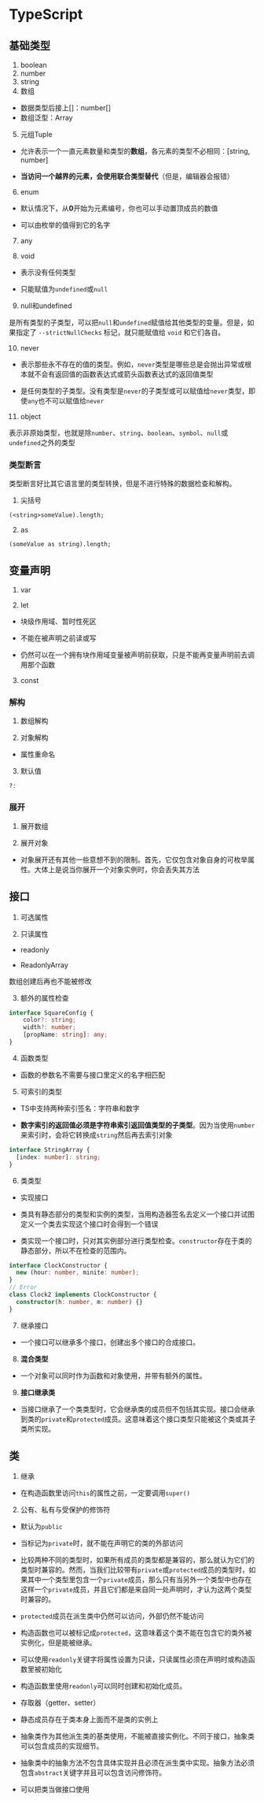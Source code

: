 # TypeScript

## 基础类型

1. boolean
2. number
3. string
4. 数组

- 数据类型后接上[]：number[]
- 数组泛型：Array<number>

5. 元组Tuple

- 允许表示一个一直元素数量和类型的**数组**，各元素的类型不必相同：[string, number]

- **当访问一个越界的元素，会使用联合类型替代**（但是，编辑器会报错）

6. enum

- 默认情况下，从**0**开始为元素编号，你也可以手动置顶成员的数值

- 可以由枚举的值得到它的名字

7. any

8. void

- 表示没有任何类型

- 只能赋值为`undefined`或`null`

9. null和undefined

是所有类型的子类型，可以把`null`和`undefined`赋值给其他类型的变量。但是，如果指定了 `--strictNullChecks` 标记，就只能赋值给 `void` 和它们各自。

10. never

- 表示那些永不存在的值的类型。例如，`never`类型是哪些总是会抛出异常或根本就不会有返回值的函数表达式或箭头函数表达式的返回值类型

- 是任何类型的子类型。没有类型是`never`的子类型或可以赋值给`never`类型，即使`any`也不可以赋值给`never`

11. object

表示非原始类型，也就是除`number`、`string`、`boolean`、`symbol`、`null`或`undefined`之外的类型

### 类型断言

类型断言好比其它语言里的类型转换，但是不进行特殊的数据检查和解构。

1. 尖括号

`(<string>someValue).length;`

2. as

`(someValue as string).length;`

## 变量声明

1. var

2. let

- 块级作用域、暂时性死区

- 不能在被声明之前读或写

- 仍然可以在一个拥有块作用域变量被声明前获取，只是不能再变量声明前去调用那个函数

3. const

### 解构

1. 数组解构

2. 对象解构

- 属性重命名

3. 默认值

`?:`

### 展开

1. 展开数组

2. 展开对象

- 对象展开还有其他一些意想不到的限制。首先，它仅包含对象自身的可枚举属性。大体上是说当你展开一个对象实例时，你会丢失其方法

## 接口

1. 可选属性

2. 只读属性

- readonly

- ReadonlyArray

数组创建后再也不能被修改

3. 额外的属性检查

```ts
interface SquareConfig {
    color?: string;
    width?: number;
    [propName: string]: any;
}
```

4. 函数类型

- 函数的参数名不需要与接口里定义的名字相匹配

5. 可索引的类型

- TS中支持两种索引签名：字符串和数字

- **数字索引的返回值必须是字符串索引返回值类型的子类型**。因为当使用`number`来索引时，会将它转换成`string`然后再去索引对象

```ts
interface StringArray {
  [index: number]: string;
}
```

6. 类类型

- 实现接口

- 类具有静态部分的类型和实例的类型，当用构造器签名去定义一个接口并试图定义一个类去实现这个接口时会得到一个错误

- 类实现一个接口时，只对其实例部分进行类型检查。`constructor`存在于类的静态部分，所以不在检查的范围内。

```ts
interface ClockConstructor {
  new (hour: number, minite: number);
}
// Error
class Clock2 implements ClockConstructor {
  constructor(h: number, m: number) {}
}
```

7. 继承接口

- 一个接口可以继承多个接口，创建出多个接口的合成接口。

8. **混合类型**

- 一个对象可以同时作为函数和对象使用，并带有额外的属性。

9. **接口继承类**

- 当接口继承了一个类类型时，它会继承类的成员但不包括其实现。接口会继承到类的`private`和`protected`成员。这意味着这个接口类型只能被这个类或其子类所实现。

## 类

1. 继承

- 在构造函数里访问`this`的属性之前，一定要调用`super()`

2. 公有、私有与受保护的修饰符

- 默认为`public`

- 当标记为`private`时，就不能在声明它的类的外部访问

- 比较两种不同的类型时，如果所有成员的类型都是兼容的，那么就认为它们的类型时兼容的。然而，当我们比较带有`private`或`protected`成员的类型时，如果其中一个类型里包含一个`private`成员，那么只有当另外一个类型中也存在这样一个`private`成员，并且它们都是来自同一处声明时，才认为这两个类型时兼容的。

- `protected`成员在派生类中仍然可以访问，外部仍然不能访问

- 构造函数也可以被标记成`protected`，这意味着这个类不能在包含它的类外被实例化，但是能被继承。

- 可以使用`readonly`关键字将属性设置为只读，只读属性必须在声明时或构造函数里被初始化

- 构造函数里使用`readonly`可以同时创建和初始化成员。

- 存取器（getter、setter）

- 静态成员存在于类本身上面而不是类的实例上

- 抽象类作为其他派生类的基类使用，不能被直接实例化。不同于接口，抽象类可以包含成员的实现细节。

- 抽象类中的抽象方法不包含具体实现并且必须在派生类中实现。抽象方法必须包含`abstract`关键字并且可以包含访问修饰符。

- 可以把类当做接口使用